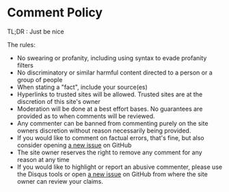 # Comment Policy

TL;DR : Just be nice

The rules:

* No swearing or profanity, including using syntax to evade profanity filters
* No discriminatory or similar harmful content directed to a person or a group of people
* When stating a "fact", include your source(es)
* Hyperlinks to trusted sites will be allowed. Trusted sites are at the discretion of this site's owner
* Moderation will be done at a best effort bases. No guarantees are provided as to when comments will be reviewed.
* Any commenter can be banned from commenting purely on the site owners discretion without reason necessarily being provided.
* If you would like to comment on factual errors, that's fine, but also consider opening [a new issue](https://github.com/nicc777/nicc777-com-site/issues) on GitHub
* The site owner reserves the right to remove any comment for any reason at any time
* If you would like to highlight or report an abusive commenter, please use the Disqus tools or open [a new issue](https://github.com/nicc777/nicc777-com-site/issues) on GitHub from where the site owner can review your claims.
